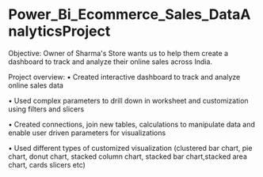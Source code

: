 # Power_Bi_Ecommerce_Sales_DataAnalyticsProject
Objective: Owner of Sharma's Store wants us to help them create a dashboard to track and analyze their online sales across India.

Project overview:
• Created interactive dashboard to track and analyze online sales data

• Used complex parameters to drill down in worksheet and customization using filters and slicers

• Created connections, join new tables, calculations to manipulate data and enable user driven parameters for visualizations

• Used different types of customized visualization (clustered bar chart, pie chart, donut chart, stacked column chart, stacked bar chart,stacked area chart, cards slicers etc)
